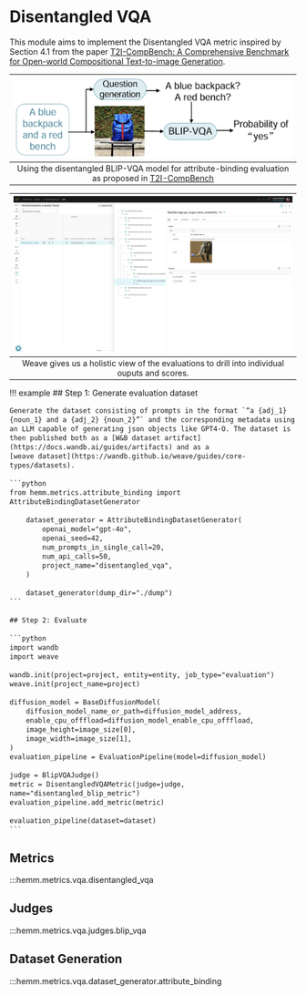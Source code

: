 # Disentangled VQA

This module aims to implement the Disentangled VQA metric inspired by Section 4.1 from the paper [T2I-CompBench: A Comprehensive Benchmark for Open-world Compositional Text-to-image Generation](https://arxiv.org/pdf/2307.06350).

| ![](../../assets/disentangled_blip_vqa.png) | 
|:--:| 
| Using the disentangled BLIP-VQA model for attribute-binding evaluation as proposed in [T2I-CompBench](https://arxiv.org/pdf/2307.06350.pdf) |

| ![](../../assets/disentangled_blip_vqa_dashboard.png) | 
|:--:| 
| Weave gives us a holistic view of the evaluations to drill into individual ouputs and scores. |

!!! example
    ## Step 1: Generate evaluation dataset

    Generate the dataset consisting of prompts in the format `“a {adj_1} {noun_1} and a {adj_2} {noun_2}”` and the corresponding metadata using an LLM capable of generating json objects like GPT4-O. The dataset is then published both as a [W&B dataset artifact](https://docs.wandb.ai/guides/artifacts) and as a
    [weave dataset](https://wandb.github.io/weave/guides/core-types/datasets).

    ```python
    from hemm.metrics.attribute_binding import AttributeBindingDatasetGenerator

        dataset_generator = AttributeBindingDatasetGenerator(
            openai_model="gpt-4o",
            openai_seed=42,
            num_prompts_in_single_call=20,
            num_api_calls=50,
            project_name="disentangled_vqa",
        )

        dataset_generator(dump_dir="./dump")
    ```

    ## Step 2: Evaluate

    ```python
    import wandb
    import weave

    wandb.init(project=project, entity=entity, job_type="evaluation")
    weave.init(project_name=project)

    diffusion_model = BaseDiffusionModel(
        diffusion_model_name_or_path=diffusion_model_address,
        enable_cpu_offfload=diffusion_model_enable_cpu_offfload,
        image_height=image_size[0],
        image_width=image_size[1],
    )
    evaluation_pipeline = EvaluationPipeline(model=diffusion_model)

    judge = BlipVQAJudge()
    metric = DisentangledVQAMetric(judge=judge, name="disentangled_blip_metric")
    evaluation_pipeline.add_metric(metric)

    evaluation_pipeline(dataset=dataset)
    ```

## Metrics

:::hemm.metrics.vqa.disentangled_vqa

## Judges

:::hemm.metrics.vqa.judges.blip_vqa

## Dataset Generation

:::hemm.metrics.vqa.dataset_generator.attribute_binding